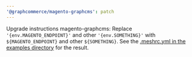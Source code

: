 ```yaml
---
'@graphcommerce/magento-graphcms': patch
---
```


Upgrade instructions magento-graphcms: Replace `'{env.MAGENTO_ENDPOINT}'` and
other `'{env.SOMETHING}'` with `${MAGENTO_ENDPOINT}` and other `${SOMETHING}`.
See the
[.meshrc.yml in the examples directory](https://github.com/ho-nl/m2-pwa/blob/master/examples/magento-graphcms/.meshrc.yml)
for the result.
